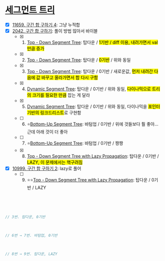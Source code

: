 # [세그먼트 트리](https://github.com/Jinsun-Lee/Algorithm-template/discussions/64)
- [x] [11659. 구간 합 구하기 4](https://www.acmicpc.net/problem/11659): 그냥 누적합
- [x] [2042. 구간 합 구하기](https://www.acmicpc.net/problem/2042): 풀이 방법 많아서 바이블
    - [x] 1. [Top - Down Segment Tree](https://github.com/Jinsun-Lee/Algorithm-template/blob/master/Z26_ETC/_segmentTree/1_2042_%ED%83%91%EB%8B%A4%EC%9A%B4_1%EA%B8%B0%EB%B0%98_diff.cpp): 탑다운  / <mark>1기반 / diff 이용, 내려가면서 val만큼 증가</mark>
    - [x] 2. [Top - Down Segment Tree](https://github.com/Jinsun-Lee/Algorithm-template/blob/master/Z26_ETC/_segmentTree/2_2042_%ED%83%91%EB%8B%A4%EC%9A%B4_0%EA%B8%B0%EB%B0%98_diff.cpp): 탑다운 / <mark>0기반</mark> / 위와 동일
    - [x] 3. [Top - Down Segment Tree](https://github.com/Jinsun-Lee/Algorithm-template/blob/master/Z26_ETC/_segmentTree/3_2042_%ED%83%91%EB%8B%A4%EC%9A%B4_0%EA%B8%B0%EB%B0%98_%EC%83%88%EA%B0%92%EB%8C%80%EC%9E%85.cpp): 탑다운 / 0기반 / 새로운값, <mark>먼저 내려간 다음에 값 바꾸고 올라가면서 합 다시 구함</mark>
    - [x] 4. [Dynamic Segment Tree](https://github.com/Jinsun-Lee/Algorithm-template/blob/master/Z26_ETC/_segmentTree/4_2042_%ED%83%91%EB%8B%A4%EC%9A%B4_0%EA%B8%B0%EB%B0%98_%EC%83%88%EA%B0%92%EB%8C%80%EC%9E%85_%EB%8B%A4%EC%9D%B4%EB%82%98%EB%AF%B9.cpp): 탑다운 / 0기반 / 위와 동일, <mark>다이나믹으로 트리의 크기를 필요한 만큼</mark> 잡는 게 달라
    - [x] 5. [Dynamic Segment Tree](https://github.com/Jinsun-Lee/Algorithm-template/blob/master/Z26_ETC/_segmentTree/5_2042_%ED%83%91%EB%8B%A4%EC%9A%B4_0%EA%B8%B0%EB%B0%98_%EC%83%88%EA%B0%92%EB%8C%80%EC%9E%85_%EB%8B%A4%EC%9D%B4%EB%82%98%EB%AF%B9_%ED%8F%AC%EC%9D%B8%ED%84%B0%EB%A7%81%ED%81%AC%EB%93%9C%EB%A6%AC%EC%8A%A4%ED%8A%B8.cpp): 탑다운 / 0기반 / 위와 동일, 다이나믹을 <mark>포인터 기반의 링크드리스트</mark>로 구현함
    - [ ] 6. ⭐[Bottom-Up Segment Tree](https://github.com/Jinsun-Lee/Algorithm-template/blob/master/Z26_ETC/_segmentTree/6_2042_%EB%B0%94%ED%85%80%EC%97%85_0%EA%B8%B0%EB%B0%98.cpp): 바텀업 / 0기반 / 위에 것들보다 훨 좋아... 근데 아래 것이 더 좋아
    - [ ] 7. ⭐[Bottom-Up Segment Tree](https://github.com/Jinsun-Lee/Algorithm-template/blob/master/Z26_ETC/_segmentTree/7_2042_%EB%B0%94%ED%85%80%EC%97%85_0%EA%B8%B0%EB%B0%98_%EA%B0%84%EB%8B%A8.cpp): 바텀업 / 0기반 / 짱짱
    - [x] 8. [Top - Down Segment Tree with Lazy Propagation](https://github.com/Jinsun-Lee/Algorithm-template/blob/master/Z26_ETC/_segmentTree/8_2042_%ED%83%91%EB%8B%A4%EC%9A%B4_0%EA%B8%B0%EB%B0%98_LAZY.cpp): 탑다운 / 0기반 / <mark>LAZY, 이 문제에서는 핵구려짐</mark>
- [x] [10999. 구간 합 구하기 2](https://www.acmicpc.net/problem/10999): lazy로 풀어
    - [ ] 9. ⭐⭐[Top - Down Segment Tree with Lazy Propagation](https://github.com/Jinsun-Lee/Algorithm-template/blob/master/Z26_ETC/_segmentTree/9_10999_%ED%83%91%EB%8B%A4%EC%9A%B4_0%EA%B8%B0%EB%B0%98_LAZY.cpp): 탑다운 / 0기반 / LAZY
     
<br><br><br>

```cpp
// 3번. 탑다운, 0기반 

```

<br>

```cpp
// 6번 → 7번. 바텀업, 0기반

```

<br>

```cpp
// 8번 → 9번. 탑다운, LAZY

```
